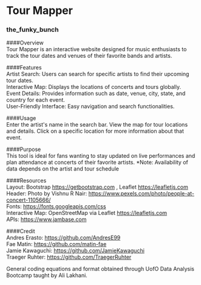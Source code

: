 # Tour Mapper
### the_funky_bunch

####Overview
<br>
Tour Mapper is an interactive website designed for music enthusiasts to track the tour dates and venues of their favorite bands and artists.

####Features
<br>
Artist Search: Users can search for specific artists to find their upcoming tour dates.<br>
Interactive Map: Displays the locations of concerts and tours globally.<br>
Event Details: Provides information such as date, venue, city, state, and country for each event.<br>
User-Friendly Interface: Easy navigation and search functionalities.

####Usage
<br>
Enter the artist's name in the search bar.
View the map for tour locations and details.
Click on a specific location for more information about that event.

####Purpose
<br>
This tool is ideal for fans wanting to stay updated on live performances and plan attendance at concerts of their favorite artists.
*Note: Availability of data depends on the artist and tour schedule

####Resources
<br>
Layout: Bootstrap https://getbootstrap.com , Leaflet https://leafletjs.com 
<br>
Header: Photo by Vishnu R Nair: https://www.pexels.com/photo/people-at-concert-1105666/
<br>
Fonts: https://fonts.googleapis.com/css
<br>
Interactive Map: OpenStreetMap via Leaflet https://leafletjs.com
<br>
APIs: https://www.jambase.com

####Credit 
<br>
Andres Erasto: https://github.com/AndresE99
<br>
Fae Matin: https://github.com/matin-fae
<br>
Jamie Kawaguchi: https://github.com/JamieKawaguchi
<br>
Traeger Ruhter: https://github.com/TraegerRuhter

General coding equations and format obtained through UofO Data Analysis Bootcamp taught by Ali Lakhani.

